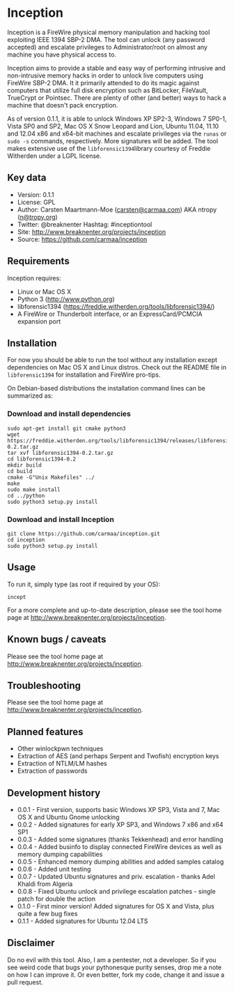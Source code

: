 Inception
=========

Inception is a FireWire physical memory manipulation and hacking tool
exploiting IEEE 1394 SBP-2 DMA. The tool can unlock (any password accepted)
and escalate privileges to Administrator/root on almost any machine you have
physical access to.

Inception aims to provide a stable and easy way of performing intrusive and 
non-intrusive memory hacks in order to unlock live computers using FireWire 
SBP-2 DMA. It it primarily attended to do its magic against computers that 
utilize full disk encryption such as BitLocker, FileVault, TrueCrypt or 
Pointsec. There are plenty of other (and better) ways to hack a machine that 
doesn't pack encryption.

As of version 0.1.1, it is able to unlock Windows XP SP2-3, Windows 7 SP0-1,
Vista SP0 and SP2, Mac OS X Snow Leopard and Lion, Ubuntu 11.04, 11.10 and 12.04
x86 and x64-bit machines and escalate privileges via the `runas` or `sudo -s`
commands, respectively. More signatures will be added. The tool makes extensive
use of the `libforensic1394`library courtesy of Freddie Witherden under a LGPL
license.


Key data
--------

 * Version: 0.1.1
 * License: GPL
 * Author: 	Carsten Maartmann-Moe (carsten@carmaa.com) AKA ntropy (n@tropy.org)
 * Twitter: @breaknenter Hashtag: #inceptiontool
 * Site: 	http://www.breaknenter.org/projects/inception
 * Source: 	https://github.com/carmaa/inception


Requirements
------------

Inception requires:

 * Linux or Mac OS X
 * Python 3 (http://www.python.org)
 * libforensic1394 (https://freddie.witherden.org/tools/libforensic1394/)
 * A FireWire or Thunderbolt interface, or an ExpressCard/PCMCIA expansion port


Installation
------------

For now you should be able to run the tool without any installation except
dependencies on Mac OS X and Linux distros. Check out the README file in 
`libforensic1394` for installation and FireWire pro-tips.

On Debian-based distributions the installation command lines can be summarized
as:

### Download and install dependencies

	sudo apt-get install git cmake python3
	wget https://freddie.witherden.org/tools/libforensic1394/releases/libforensic1394-0.2.tar.gz
	tar xvf libforensic1394-0.2.tar.gz
	cd libforensic1394-0.2
	mkdir build
	cd build
	cmake -G"Unix Makefiles" ../
	make
	sudo make install
	cd ../python
	sudo python3 setup.py install

### Download and install Inception

	git clone https://github.com/carmaa/inception.git
	cd inception
	sudo python3 setup.py install


Usage
-----

To run it, simply type (as root if required by your OS):

	incept

For a more complete and up-to-date description, please see the tool home page 
at http://www.breaknenter.org/projects/inception.


Known bugs / caveats
--------------------

Please see the tool home page at http://www.breaknenter.org/projects/inception.
   

Troubleshooting
---------------

Please see the tool home page at http://www.breaknenter.org/projects/inception.


Planned features
----------------

 * Other winlockpwn techniques
 * Extraction of AES (and perhaps Serpent and Twofish) encryption keys
 * Extraction of NTLM/LM hashes
 * Extraction of passwords
 
 
Development history
-------------------
 
 * 0.0.1 - First version, supports basic Windows XP SP3, Vista and 7, Mac OS X
           and Ubuntu Gnome unlocking  
 * 0.0.2 - Added signatures for early XP SP3, and Windows 7 x86 and x64 SP1  
 * 0.0.3 - Added some signatures (thanks Tekkenhead) and error handling  
 * 0.0.4 - Added businfo to display connected FireWire devices as well as memory
           dumping capabilities  
 * 0.0.5 - Enhanced memory dumping abilities and added samples catalog  
 * 0.0.6 - Added unit testing  
 * 0.0.7 - Updated Ubuntu signatures and priv. escalation - thanks Adel Khaldi
           from Algeria  
 * 0.0.8 - Fixed Ubuntu unlock and privilege escalation patches - single patch
           for double the action
 * 0.1.0 - First minor version! Added signatures for OS X and Vista, plus quite
           a few bug fixes
 * 0.1.1 - Added signatures for Ubuntu 12.04 LTS
 
 
Disclaimer
----------
Do no evil with this tool. Also, I am a pentester, not a developer. So if you
see weird code that bugs your pythonesque purity senses, drop me a note on how
I can improve it. Or even better, fork my code, change it and issue a pull
request.